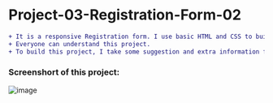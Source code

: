# Project-03-Registration-Form-02


```diff
+ It is a responsive Registration form. I use basic HTML and CSS to build this form. 
+ Everyone can understand this project. 
+ To build this project, I take some suggestion and extra information from youtube tutorial...
```

### Screenshort of this project:

![image](https://user-images.githubusercontent.com/75157104/181474524-b15cd712-7958-47fe-80bb-3f64e2c5e6ef.png)
